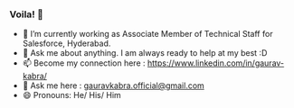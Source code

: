 ### Voila! 👋


- 🔭 I’m currently working as Associate Member of Technical Staff for Salesforce, Hyderabad.
- 💬 Ask me about anything. I am always ready to help at my best :D
- 📫 Become my connection here : https://www.linkedin.com/in/gaurav-kabra/
- 💬 Ask me here : gauravkabra.official@gmail.com
- 😄 Pronouns: He/ His/ Him

<!--
**gaurav-kabra-official/gaurav-kabra-official** is a ✨ _special_ ✨ repository because its `README.md` (this file) appears on your GitHub profile.

Here are some ideas to get you started:

- 🔭 I’m currently working on ...
- 🌱 I’m currently learning ...
- 👯 I’m looking to collaborate on ...
- 🤔 I’m looking for help with ...
- 💬 Ask me about ...
- 📫 How to reach me: ...
- 😄 Pronouns: ...
- ⚡ Fun fact: ...
-->
